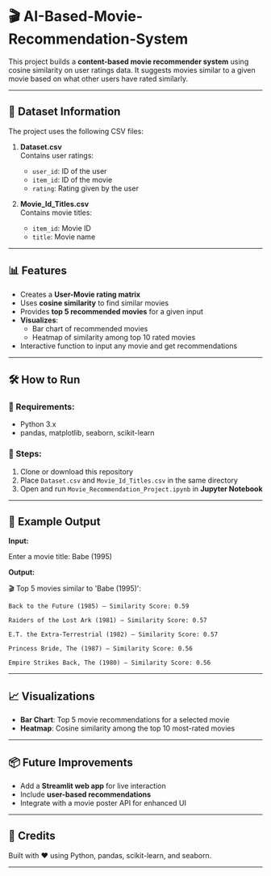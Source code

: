 # 🎬 AI-Based-Movie-Recommendation-System


This project builds a **content-based movie recommender system** using cosine similarity on user ratings data. It suggests movies similar to a given movie based on what other users have rated similarly.

---

## 📁 Dataset Information

The project uses the following CSV files:

1. **Dataset.csv**  
   Contains user ratings:
   - `user_id`: ID of the user
   - `item_id`: ID of the movie
   - `rating`: Rating given by the user

2. **Movie_Id_Titles.csv**  
   Contains movie titles:
   - `item_id`: Movie ID
   - `title`: Movie name

---

## 📊 Features

- Creates a **User-Movie rating matrix**
- Uses **cosine similarity** to find similar movies
- Provides **top 5 recommended movies** for a given input
- **Visualizes**:
  - Bar chart of recommended movies
  - Heatmap of similarity among top 10 rated movies
- Interactive function to input any movie and get recommendations

---

## 🛠️ How to Run

### 📌 Requirements:
- Python 3.x
- pandas, matplotlib, seaborn, scikit-learn

### 🚀 Steps:
1. Clone or download this repository
2. Place `Dataset.csv` and `Movie_Id_Titles.csv` in the same directory
3. Open and run `Movie_Recommendation_Project.ipynb` in **Jupyter Notebook**

---

## 🧠 Example Output

**Input:**

Enter a movie title: Babe (1995)


**Output:**

🎬 Top 5 movies similar to 'Babe (1995)':

    Back to the Future (1985) — Similarity Score: 0.59

    Raiders of the Lost Ark (1981) — Similarity Score: 0.57

    E.T. the Extra-Terrestrial (1982) — Similarity Score: 0.57

    Princess Bride, The (1987) — Similarity Score: 0.56

    Empire Strikes Back, The (1980) — Similarity Score: 0.56

    
---

## 📈 Visualizations

- **Bar Chart**: Top 5 movie recommendations for a selected movie
- **Heatmap**: Cosine similarity among the top 10 most-rated movies

---

## 📦 Future Improvements

- Add a **Streamlit web app** for live interaction
- Include **user-based recommendations**
- Integrate with a movie poster API for enhanced UI

---

## 🤝 Credits

Built with ❤️ using Python, pandas, scikit-learn, and seaborn.

---


